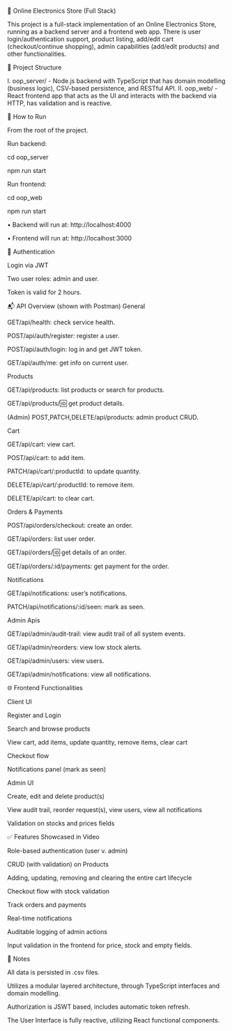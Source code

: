 🛒 Online Electronics Store (Full Stack)

This project is a full-stack implementation of an Online Electronics Store, running as a backend server and a frontend web app. There is user login/authentication support, product listing, add/edit cart (checkout/continue shopping), admin capabilities (add/edit products) and other functionalities.

📁 Project Structure

I.	oop_server/ - Node.js backend with TypeScript that has domain modelling (business logic), CSV-based persistence, and RESTful API.
II.	oop_web/ - React frontend app that acts as the UI and interacts with the backend via HTTP, has validation and is reactive.

🚀 How to Run

From the root of the project.

Run backend:

cd oop_server

npm run start
 
Run frontend:

cd oop_web

npm run start
 
•	Backend will run at: http://localhost:4000

•	Frontend will run at: http://localhost:3000

🔑 Authentication

Login via JWT

Two user roles: admin and user.

Token is valid for 2 hours.

📬 API Overview (shown with Postman)
General

GET/api/health: check service health.

POST/api/auth/register: register a user.

POST/api/auth/login: log in and get JWT token.

GET/api/auth/me: get info on current user.

Products

GET/api/products: list products or search for products.

GET/api/products/:id: get product details.

(Admin) POST,PATCH,DELETE/api/products: admin product CRUD.

Cart

GET/api/cart: view cart.

POST/api/cart: to add item.

PATCH/api/cart/:productId: to update quantity.

DELETE/api/cart/:productId: to remove item.

DELETE/api/cart: to clear cart.

Orders & Payments

POST/api/orders/checkout: create an order.

GET/api/orders: list user order.

GET/api/orders/:id: get details of an order.

GET/api/orders/:id/payments: get payment for the order.

Notifications

GET/api/notifications: user’s notifications.

PATCH/api/notifications/:id/seen: mark as seen.

Admin Apis

GET/api/admin/audit-trail: view audit trail of all system events.

GET/api/admin/reorders: view low stock alerts.

GET/api/admin/users: view users.

GET/api/admin/notifications: view all notifications.

🌐 Frontend Functionalities

Client UI

Register and Login

Search and browse products

View cart, add items, update quantity, remove items, clear cart

Checkout flow

Notifications panel (mark as seen)

Admin UI

Create, edit and delete product(s)

View audit trail, reorder request(s), view users, view all notifications

Validation on stocks and prices fields

✅ Features Showcased in Video

Role-based authentication (user v. admin)

CRUD (with validation) on Products

Adding, updating, removing and clearing the entire cart lifecycle

Checkout flow with stock validation

Track orders and payments

Real-time notifications

Auditable logging of admin actions

Input validation in the frontend for price, stock and empty fields.

📝 Notes

All data is persisted in .csv files.

Utilizes a modular layered architecture, through TypeScript interfaces and domain modelling.

Authorization is JSWT based, includes automatic token refresh.

The User Interface is fully reactive, utilizing React functional components.
